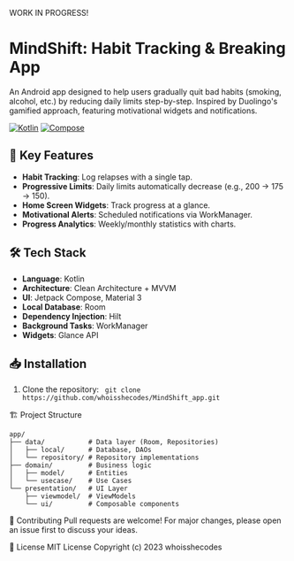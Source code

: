 WORK IN PROGRESS!


# MindShift: Habit Tracking & Breaking App


An Android app designed to help users gradually quit bad habits (smoking, alcohol, etc.) by reducing daily limits step-by-step. Inspired by Duolingo's gamified approach, featuring motivational widgets and notifications.

[![Kotlin](https://img.shields.io/badge/Kotlin-1.9.0-blue.svg)](https://kotlinlang.org)
[![Compose](https://img.shields.io/badge/Jetpack%20Compose-1.6.0-brightgreen)](https://developer.android.com/jetpack/compose)

## 🚀 Key Features
- **Habit Tracking**: Log relapses with a single tap.
- **Progressive Limits**: Daily limits automatically decrease (e.g., 200 → 175 → 150).
- **Home Screen Widgets**: Track progress at a glance.
- **Motivational Alerts**: Scheduled notifications via WorkManager.
- **Progress Analytics**: Weekly/monthly statistics with charts.

## 🛠 Tech Stack
- **Language**: Kotlin
- **Architecture**: Clean Architecture + MVVM
- **UI**: Jetpack Compose, Material 3
- **Local Database**: Room
- **Dependency Injection**: Hilt
- **Background Tasks**: WorkManager
- **Widgets**: Glance API

## 📥 Installation
1. Clone the repository:
   ``` git clone https://github.com/whoisshecodes/MindShift_app.git```

🏗 Project Structure
```
app/
├── data/           # Data layer (Room, Repositories)
│   ├── local/      # Database, DAOs
│   └── repository/ # Repository implementations
├── domain/         # Business logic
│   ├── model/      # Entities
│   └── usecase/    # Use Cases
└── presentation/   # UI Layer
    ├── viewmodel/  # ViewModels
    └── ui/         # Composable components
```

🤝 Contributing
Pull requests are welcome! For major changes, please open an issue first to discuss your ideas.

📄 License
MIT License
Copyright (c) 2023 whoisshecodes
